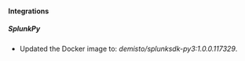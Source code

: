 
#### Integrations

##### SplunkPy
- Updated the Docker image to: *demisto/splunksdk-py3:1.0.0.117329*.



